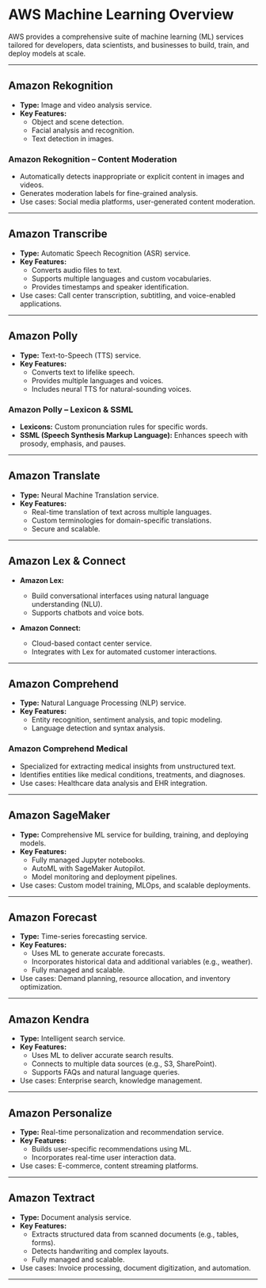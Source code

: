 # AWS Machine Learning Overview
AWS provides a comprehensive suite of machine learning (ML) services tailored for developers, data scientists, and businesses to build, train, and deploy models at scale.

---

## Amazon Rekognition
- **Type:** Image and video analysis service.
- **Key Features:**
  - Object and scene detection.
  - Facial analysis and recognition.
  - Text detection in images.

### Amazon Rekognition – Content Moderation
- Automatically detects inappropriate or explicit content in images and videos.
- Generates moderation labels for fine-grained analysis.
- Use cases: Social media platforms, user-generated content moderation.

---

## Amazon Transcribe
- **Type:** Automatic Speech Recognition (ASR) service.
- **Key Features:**
  - Converts audio files to text.
  - Supports multiple languages and custom vocabularies.
  - Provides timestamps and speaker identification.
- Use cases: Call center transcription, subtitling, and voice-enabled applications.

---

## Amazon Polly
- **Type:** Text-to-Speech (TTS) service.
- **Key Features:**
  - Converts text to lifelike speech.
  - Provides multiple languages and voices.
  - Includes neural TTS for natural-sounding voices.

### Amazon Polly – Lexicon & SSML
- **Lexicons:** Custom pronunciation rules for specific words.
- **SSML (Speech Synthesis Markup Language):** Enhances speech with prosody, emphasis, and pauses.

---

## Amazon Translate
- **Type:** Neural Machine Translation service.
- **Key Features:**
  - Real-time translation of text across multiple languages.
  - Custom terminologies for domain-specific translations.
  - Secure and scalable.

---

## Amazon Lex & Connect
- **Amazon Lex:**
  - Build conversational interfaces using natural language understanding (NLU).
  - Supports chatbots and voice bots.

- **Amazon Connect:**
  - Cloud-based contact center service.
  - Integrates with Lex for automated customer interactions.

---

## Amazon Comprehend
- **Type:** Natural Language Processing (NLP) service.
- **Key Features:**
  - Entity recognition, sentiment analysis, and topic modeling.
  - Language detection and syntax analysis.

### Amazon Comprehend Medical
- Specialized for extracting medical insights from unstructured text.
- Identifies entities like medical conditions, treatments, and diagnoses.
- Use cases: Healthcare data analysis and EHR integration.

---

## Amazon SageMaker
- **Type:** Comprehensive ML service for building, training, and deploying models.
- **Key Features:**
  - Fully managed Jupyter notebooks.
  - AutoML with SageMaker Autopilot.
  - Model monitoring and deployment pipelines.
- Use cases: Custom model training, MLOps, and scalable deployments.

---

## Amazon Forecast
- **Type:** Time-series forecasting service.
- **Key Features:**
  - Uses ML to generate accurate forecasts.
  - Incorporates historical data and additional variables (e.g., weather).
  - Fully managed and scalable.
- Use cases: Demand planning, resource allocation, and inventory optimization.

---

## Amazon Kendra
- **Type:** Intelligent search service.
- **Key Features:**
  - Uses ML to deliver accurate search results.
  - Connects to multiple data sources (e.g., S3, SharePoint).
  - Supports FAQs and natural language queries.
- Use cases: Enterprise search, knowledge management.

---

## Amazon Personalize
- **Type:** Real-time personalization and recommendation service.
- **Key Features:**
  - Builds user-specific recommendations using ML.
  - Incorporates real-time user interaction data.
- Use cases: E-commerce, content streaming platforms.

---

## Amazon Textract
- **Type:** Document analysis service.
- **Key Features:**
  - Extracts structured data from scanned documents (e.g., tables, forms).
  - Detects handwriting and complex layouts.
  - Fully managed and scalable.
- Use cases: Invoice processing, document digitization, and automation.

---
